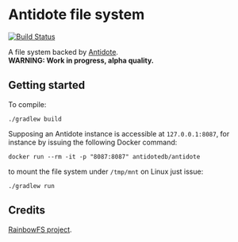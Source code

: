 # Antidote file system

[![Build Status](https://travis-ci.org/SyncFree/antidote-fs.svg?branch=master)](https://travis-ci.org/SyncFree/antidote-fs)  

A file system backed by [Antidote](http://syncfree.github.io/antidote/).  
**WARNING: Work in progress, alpha quality.**

## Getting started

To compile:

    ./gradlew build

Supposing an Antidote instance is accessible at `127.0.0.1:8087`,
for instance by issuing the following Docker command:

    docker run --rm -it -p "8087:8087" antidotedb/antidote

to mount the file system under `/tmp/mnt` on Linux just issue:

    ./gradlew run

## Credits

[RainbowFS project](http://rainbowfs.lip6.fr/).
